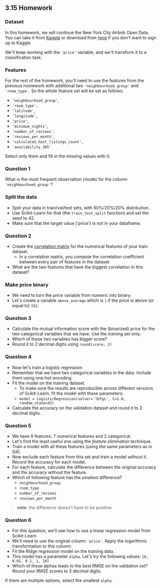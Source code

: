 ## 3.15 Homework

### Dataset

In this homework, we will continue the New York City Airbnb Open Data. You can take it from
[Kaggle](https://www.kaggle.com/dgomonov/new-york-city-airbnb-open-data?select=AB_NYC_2019.csv)
or download from [here](https://raw.githubusercontent.com/alexeygrigorev/datasets/master/AB_NYC_2019.csv)
if you don't want to sign up to Kaggle.

We'll keep working with the `'price'` variable, and we'll transform it to a classification task.

### Features

For the rest of the homework, you'll need to use the features from the previous homework with additional two `'neighbourhood_group'` and `'room_type'`. So the whole feature set will be set as follows:

- `'neighbourhood_group'`,
- `'room_type'`,
- `'latitude'`,
- `'longitude'`,
- `'price'`,
- `'minimum_nights'`,
- `'number_of_reviews'`,
- `'reviews_per_month'`,
- `'calculated_host_listings_count'`,
- `'availability_365'`

Select only them and fill in the missing values with 0.

### Question 1

What is the most frequent observation (mode) for the column `'neighbourhood_group'`?

### Split the data

- Split your data in train/val/test sets, with 60%/20%/20% distribution.
- Use Scikit-Learn for that (the `train_test_split` function) and set the seed to 42.
- Make sure that the target value ('price') is not in your dataframe.

### Question 2

- Create the [correlation matrix](https://www.google.com/search?q=correlation+matrix) for the numerical features of your train dataset.
  - In a correlation matrix, you compute the correlation coefficient between every pair of features in the dataset.
- What are the two features that have the biggest correlation in this dataset?

### Make price binary

- We need to turn the price variable from numeric into binary.
- Let's create a variable `above_average` which is `1` if the price is above (or equal to) `152`.

### Question 3

- Calculate the mutual information score with the (binarized) price for the two categorical variables that we have. Use the training set only.
- Which of these two variables has bigger score?
- Round it to 2 decimal digits using `round(score, 2)`

### Question 4

- Now let's train a logistic regression
- Remember that we have two categorical variables in the data. Include them using one-hot encoding.
- Fit the model on the training dataset.
  - To make sure the results are reproducible across different versions of Scikit-Learn, fit the model with these parameters:
  - `model = LogisticRegression(solver='lbfgs', C=1.0, random_state=42)`
- Calculate the accuracy on the validation dataset and round it to 2 decimal digits.

### Question 5

- We have 9 features: 7 numerical features and 2 categorical.
- Let's find the least useful one using the _feature elimination_ technique.
- Train a model with all these features (using the same parameters as in Q4).
- Now exclude each feature from this set and train a model without it. Record the accuracy for each model.
- For each feature, calculate the difference between the original accuracy and the accuracy without the feature.
- Which of following feature has the smallest difference?
  - `neighbourhood_group`
  - `room_type`
  - `number_of_reviews`
  - `reviews_per_month`

> **note**: the difference doesn't have to be positive

### Question 6

- For this question, we'll see how to use a linear regression model from Scikit-Learn
- We'll need to use the original column `'price'`. Apply the logarithmic transformation to this column.
- Fit the Ridge regression model on the training data.
- This model has a parameter `alpha`. Let's try the following values: `[0, 0.01, 0.1, 1, 10]`
- Which of these alphas leads to the best RMSE on the validation set? Round your RMSE scores to 3 decimal digits.

If there are multiple options, select the smallest `alpha`.
